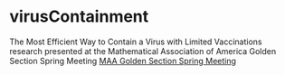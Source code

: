 # virusContainment
The Most Efficient Way to Contain a Virus with Limited Vaccinations research presented at the Mathematical Association of America Golden Section Spring Meeting
[MAA Golden Section Spring Meeting]([https://www.google.com](https://connect.maa.org/events/event-description?CalendarEventKey=f8cc45f0-bf7d-42dd-b6e1-0ee42fa71c9f&Home=%2Fhome))
